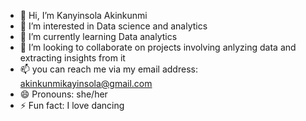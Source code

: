 - 👋 Hi, I’m Kanyinsola Akinkunmi
- 👀 I’m interested in Data science and analytics
- 🌱 I’m currently learning Data analytics
- 💞️ I’m looking to collaborate on projects involving anlyzing data and extracting insights from it
- 📫 you can reach me via my email address: akinkunmikayinsola@gmail.com 
- 😄 Pronouns: she/her
- ⚡ Fun fact: I love dancing

<!---
Kanyinsola89/Kanyinsola89 is a ✨ special ✨ repository because its `README.md` (this file) appears on your GitHub profile.
You can click the Preview link to take a look at your changes.
--->
